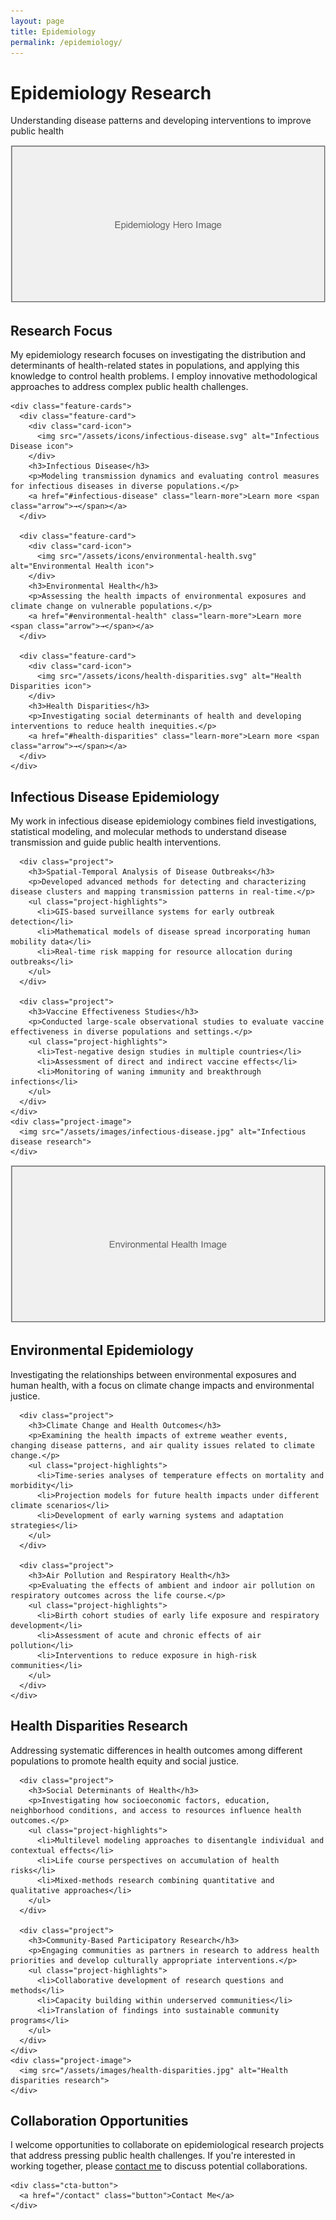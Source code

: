```yaml
---
layout: page
title: Epidemiology
permalink: /epidemiology/
---
```


<div class="hero-section">
  <div class="hero-content">
    <h1>Epidemiology Research</h1>
    <p>Understanding disease patterns and developing interventions to improve public health</p>
  </div>
  <div class="hero-image">
    <img src="/assets/images/epidemiology-hero.jpg" alt="Epidemiology visualization">
  </div>
</div>

<div class="section-container">
  <div class="section-divider"></div>
  
  <div class="feature-section">
    <h2>Research Focus</h2>
    <p>My epidemiology research focuses on investigating the distribution and determinants of health-related states in populations, and applying this knowledge to control health problems. I employ innovative methodological approaches to address complex public health challenges.</p>
    
    <div class="feature-cards">
      <div class="feature-card">
        <div class="card-icon">
          <img src="/assets/icons/infectious-disease.svg" alt="Infectious Disease icon">
        </div>
        <h3>Infectious Disease</h3>
        <p>Modeling transmission dynamics and evaluating control measures for infectious diseases in diverse populations.</p>
        <a href="#infectious-disease" class="learn-more">Learn more <span class="arrow">→</span></a>
      </div>
      
      <div class="feature-card">
        <div class="card-icon">
          <img src="/assets/icons/environmental-health.svg" alt="Environmental Health icon">
        </div>
        <h3>Environmental Health</h3>
        <p>Assessing the health impacts of environmental exposures and climate change on vulnerable populations.</p>
        <a href="#environmental-health" class="learn-more">Learn more <span class="arrow">→</span></a>
      </div>
      
      <div class="feature-card">
        <div class="card-icon">
          <img src="/assets/icons/health-disparities.svg" alt="Health Disparities icon">
        </div>
        <h3>Health Disparities</h3>
        <p>Investigating social determinants of health and developing interventions to reduce health inequities.</p>
        <a href="#health-disparities" class="learn-more">Learn more <span class="arrow">→</span></a>
      </div>
    </div>
  </div>
  
  <div class="section-divider"></div>
  
  <div class="project-section" id="infectious-disease">
    <div class="project-content">
      <h2>Infectious Disease Epidemiology</h2>
      <p>My work in infectious disease epidemiology combines field investigations, statistical modeling, and molecular methods to understand disease transmission and guide public health interventions.</p>
      
      <div class="project">
        <h3>Spatial-Temporal Analysis of Disease Outbreaks</h3>
        <p>Developed advanced methods for detecting and characterizing disease clusters and mapping transmission patterns in real-time.</p>
        <ul class="project-highlights">
          <li>GIS-based surveillance systems for early outbreak detection</li>
          <li>Mathematical models of disease spread incorporating human mobility data</li>
          <li>Real-time risk mapping for resource allocation during outbreaks</li>
        </ul>
      </div>
      
      <div class="project">
        <h3>Vaccine Effectiveness Studies</h3>
        <p>Conducted large-scale observational studies to evaluate vaccine effectiveness in diverse populations and settings.</p>
        <ul class="project-highlights">
          <li>Test-negative design studies in multiple countries</li>
          <li>Assessment of direct and indirect vaccine effects</li>
          <li>Monitoring of waning immunity and breakthrough infections</li>
        </ul>
      </div>
    </div>
    <div class="project-image">
      <img src="/assets/images/infectious-disease.jpg" alt="Infectious disease research">
    </div>
  </div>
  
  <div class="section-divider"></div>
  
  <div class="project-section" id="environmental-health">
    <div class="project-image">
      <img src="/assets/images/environmental-health.jpg" alt="Environmental health research">
    </div>
    <div class="project-content">
      <h2>Environmental Epidemiology</h2>
      <p>Investigating the relationships between environmental exposures and human health, with a focus on climate change impacts and environmental justice.</p>
      
      <div class="project">
        <h3>Climate Change and Health Outcomes</h3>
        <p>Examining the health impacts of extreme weather events, changing disease patterns, and air quality issues related to climate change.</p>
        <ul class="project-highlights">
          <li>Time-series analyses of temperature effects on mortality and morbidity</li>
          <li>Projection models for future health impacts under different climate scenarios</li>
          <li>Development of early warning systems and adaptation strategies</li>
        </ul>
      </div>
      
      <div class="project">
        <h3>Air Pollution and Respiratory Health</h3>
        <p>Evaluating the effects of ambient and indoor air pollution on respiratory outcomes across the life course.</p>
        <ul class="project-highlights">
          <li>Birth cohort studies of early life exposure and respiratory development</li>
          <li>Assessment of acute and chronic effects of air pollution</li>
          <li>Interventions to reduce exposure in high-risk communities</li>
        </ul>
      </div>
    </div>
  </div>
  
  <div class="section-divider"></div>
  
  <div class="project-section" id="health-disparities">
    <div class="project-content">
      <h2>Health Disparities Research</h2>
      <p>Addressing systematic differences in health outcomes among different populations to promote health equity and social justice.</p>
      
      <div class="project">
        <h3>Social Determinants of Health</h3>
        <p>Investigating how socioeconomic factors, education, neighborhood conditions, and access to resources influence health outcomes.</p>
        <ul class="project-highlights">
          <li>Multilevel modeling approaches to disentangle individual and contextual effects</li>
          <li>Life course perspectives on accumulation of health risks</li>
          <li>Mixed-methods research combining quantitative and qualitative approaches</li>
        </ul>
      </div>
      
      <div class="project">
        <h3>Community-Based Participatory Research</h3>
        <p>Engaging communities as partners in research to address health priorities and develop culturally appropriate interventions.</p>
        <ul class="project-highlights">
          <li>Collaborative development of research questions and methods</li>
          <li>Capacity building within underserved communities</li>
          <li>Translation of findings into sustainable community programs</li>
        </ul>
      </div>
    </div>
    <div class="project-image">
      <img src="/assets/images/health-disparities.jpg" alt="Health disparities research">
    </div>
  </div>
  
  <div class="section-divider"></div>
  
  <div class="collaboration-section">
    <h2>Collaboration Opportunities</h2>
    <p>I welcome opportunities to collaborate on epidemiological research projects that address pressing public health challenges. If you're interested in working together, please <a href="/contact">contact me</a> to discuss potential collaborations.</p>
    
    <div class="cta-button">
      <a href="/contact" class="button">Contact Me</a>
    </div>
  </div>
</div>

